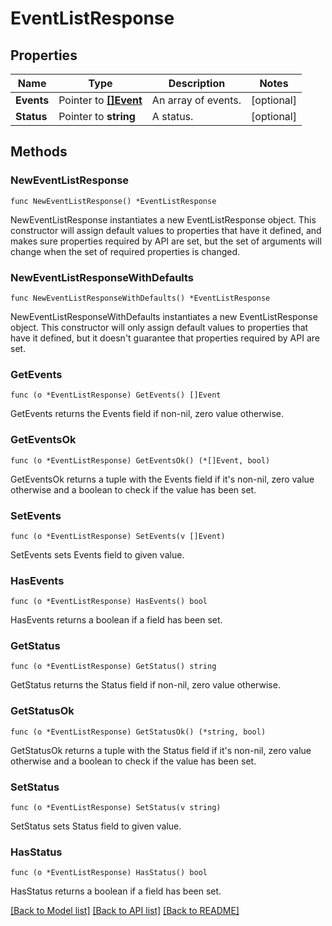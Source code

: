 # EventListResponse

## Properties

Name | Type | Description | Notes
---- | ---- | ----------- | ------
**Events** | Pointer to [**[]Event**](Event.md) | An array of events. | [optional] 
**Status** | Pointer to **string** | A status. | [optional] 

## Methods

### NewEventListResponse

`func NewEventListResponse() *EventListResponse`

NewEventListResponse instantiates a new EventListResponse object.
This constructor will assign default values to properties that have it defined,
and makes sure properties required by API are set, but the set of arguments
will change when the set of required properties is changed.

### NewEventListResponseWithDefaults

`func NewEventListResponseWithDefaults() *EventListResponse`

NewEventListResponseWithDefaults instantiates a new EventListResponse object.
This constructor will only assign default values to properties that have it defined,
but it doesn't guarantee that properties required by API are set.

### GetEvents

`func (o *EventListResponse) GetEvents() []Event`

GetEvents returns the Events field if non-nil, zero value otherwise.

### GetEventsOk

`func (o *EventListResponse) GetEventsOk() (*[]Event, bool)`

GetEventsOk returns a tuple with the Events field if it's non-nil, zero value otherwise
and a boolean to check if the value has been set.

### SetEvents

`func (o *EventListResponse) SetEvents(v []Event)`

SetEvents sets Events field to given value.

### HasEvents

`func (o *EventListResponse) HasEvents() bool`

HasEvents returns a boolean if a field has been set.

### GetStatus

`func (o *EventListResponse) GetStatus() string`

GetStatus returns the Status field if non-nil, zero value otherwise.

### GetStatusOk

`func (o *EventListResponse) GetStatusOk() (*string, bool)`

GetStatusOk returns a tuple with the Status field if it's non-nil, zero value otherwise
and a boolean to check if the value has been set.

### SetStatus

`func (o *EventListResponse) SetStatus(v string)`

SetStatus sets Status field to given value.

### HasStatus

`func (o *EventListResponse) HasStatus() bool`

HasStatus returns a boolean if a field has been set.


[[Back to Model list]](../README.md#documentation-for-models) [[Back to API list]](../README.md#documentation-for-api-endpoints) [[Back to README]](../README.md)


